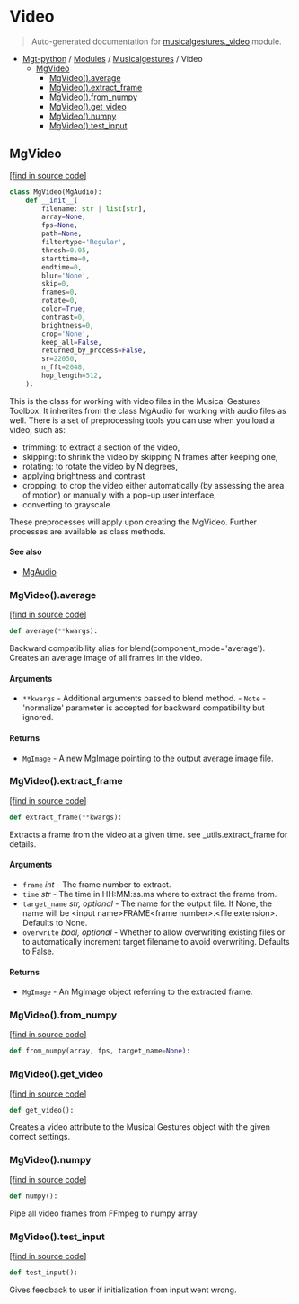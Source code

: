 # Video

> Auto-generated documentation for [musicalgestures._video](https://github.com/fourMs/MGT-python/blob/master/musicalgestures/_video.py) module.

- [Mgt-python](../README.md#mgt-python) / [Modules](../MODULES.md#mgt-python-modules) / [Musicalgestures](index.md#musicalgestures) / Video
    - [MgVideo](#mgvideo)
        - [MgVideo().average](#mgvideoaverage)
        - [MgVideo().extract_frame](#mgvideoextract_frame)
        - [MgVideo().from_numpy](#mgvideofrom_numpy)
        - [MgVideo().get_video](#mgvideoget_video)
        - [MgVideo().numpy](#mgvideonumpy)
        - [MgVideo().test_input](#mgvideotest_input)

## MgVideo

[[find in source code]](https://github.com/fourMs/MGT-python/blob/master/musicalgestures/_video.py#L19)

```python
class MgVideo(MgAudio):
    def __init__(
        filename: str | list[str],
        array=None,
        fps=None,
        path=None,
        filtertype='Regular',
        thresh=0.05,
        starttime=0,
        endtime=0,
        blur='None',
        skip=0,
        frames=0,
        rotate=0,
        color=True,
        contrast=0,
        brightness=0,
        crop='None',
        keep_all=False,
        returned_by_process=False,
        sr=22050,
        n_fft=2048,
        hop_length=512,
    ):
```

This is the class for working with video files in the Musical Gestures Toolbox. It inherites from the class MgAudio for working with audio files as well.
There is a set of preprocessing tools you can use when you load a video, such as:
- trimming: to extract a section of the video,
- skipping: to shrink the video by skipping N frames after keeping one,
- rotating: to rotate the video by N degrees,
- applying brightness and contrast
- cropping: to crop the video either automatically (by assessing the area of motion) or manually with a pop-up user interface,
- converting to grayscale

These preprocesses will apply upon creating the MgVideo. Further processes are available as class methods.

#### See also

- [MgAudio](_audio.md#mgaudio)

### MgVideo().average

[[find in source code]](https://github.com/fourMs/MGT-python/blob/master/musicalgestures/_video.py#L161)

```python
def average(**kwargs):
```

Backward compatibility alias for blend(component_mode='average').
Creates an average image of all frames in the video.

#### Arguments

- `**kwargs` - Additional arguments passed to blend method.
         - `Note` - 'normalize' parameter is accepted for backward compatibility but ignored.

#### Returns

- `MgImage` - A new MgImage pointing to the output average image file.

### MgVideo().extract_frame

[[find in source code]](https://github.com/fourMs/MGT-python/blob/master/musicalgestures/_video.py#L329)

```python
def extract_frame(**kwargs):
```

Extracts a frame from the video at a given time.
see _utils.extract_frame for details.

#### Arguments

- `frame` *int* - The frame number to extract.
- `time` *str* - The time in HH:MM:ss.ms where to extract the frame from.
- `target_name` *str, optional* - The name for the output file. If None, the name will be \<input name\>FRAME\<frame number\>.\<file extension\>. Defaults to None.
- `overwrite` *bool, optional* - Whether to allow overwriting existing files or to automatically increment target filename to avoid overwriting. Defaults to False.

#### Returns

- `MgImage` - An MgImage object referring to the extracted frame.

### MgVideo().from_numpy

[[find in source code]](https://github.com/fourMs/MGT-python/blob/master/musicalgestures/_video.py#L289)

```python
def from_numpy(array, fps, target_name=None):
```

### MgVideo().get_video

[[find in source code]](https://github.com/fourMs/MGT-python/blob/master/musicalgestures/_video.py#L193)

```python
def get_video():
```

Creates a video attribute to the Musical Gestures object with the given correct settings.

### MgVideo().numpy

[[find in source code]](https://github.com/fourMs/MGT-python/blob/master/musicalgestures/_video.py#L276)

```python
def numpy():
```

Pipe all video frames from FFmpeg to numpy array

### MgVideo().test_input

[[find in source code]](https://github.com/fourMs/MGT-python/blob/master/musicalgestures/_video.py#L178)

```python
def test_input():
```

Gives feedback to user if initialization from input went wrong.
